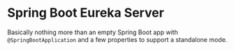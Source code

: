 # Spring Boot Eureka Server

Basically nothing more than an empty Spring Boot app with `@SpringBootApplication` and a few properties to support a standalone mode.


